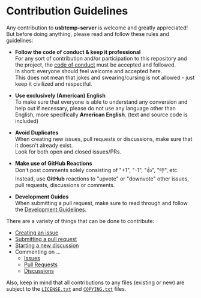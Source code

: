 <!--
  Copyright (c) 2023 Michael Federczuk
  SPDX-License-Identifier: CC-BY-SA-4.0
-->

# Contribution Guidelines #

Any contribution to **usbtemp-server** is welcome and greatly appreciated!  
But before doing anything, please read and follow these rules and guidelines:

* **Follow the code of conduct & keep it professional**  
  For any sort of contribution and/or participation to this repository and the project, the
  [code of conduct](CODE_OF_CONDUCT.md) must be accepted and followed.  
  In short: everyone should feel welcome and accepted here.  
  This does not mean that jokes and swearing/cursing is not allowed - just keep it civilized and respectful.

* **Use exclusively (American) English**  
  To make sure that everyone is able to understand any conversion and help out if necessary, please do not use any
  language other than English, more specifically **American English**. (text and source code is included)

* **Avoid Duplicates**  
  When creating new issues, pull requests or discussions, make sure that it doesn't already exist.  
  Look for both open and closed issues/PRs.

* **Make use of GitHub Reactions**  
  Don't post comments solely consisting of "+1", "-1", "👍", "👎", etc.  
  Instead, use **GitHub** reactions to "upvote" or "downvote" other issues, pull requests, discussions or comments.

* **Development Guides**  
  When submitting a pull request, make sure to read through and follow the [Development Guidelines](DEVELOPING.md).

There are a variety of things that can be done to contribute:

* [Creating an issue](https://github.com/mfederczuk/usbtemp-server/issues/new/choose)
* [Submitting a pull request](https://github.com/mfederczuk/usbtemp-server/compare)
* [Starting a new discussion](https://github.com/mfederczuk/usbtemp-server/discussions/new)
* Commenting on ...
  * [Issues](https://github.com/mfederczuk/usbtemp-server/issues)
  * [Pull Requests](https://github.com/mfederczuk/usbtemp-server/pulls)
  * [Discussions](https://github.com/mfederczuk/usbtemp-server/discussions)

Also, keep in mind that all contributions to any files (existing or new) are subject to the [`LICENSE.txt`](LICENSE.txt)
and [`COPYING.txt`](COPYING.txt) files.
